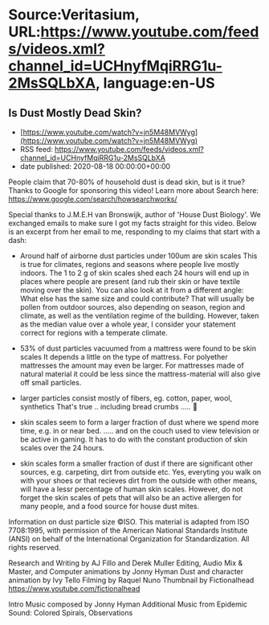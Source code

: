 # Source:Veritasium, URL:https://www.youtube.com/feeds/videos.xml?channel_id=UCHnyfMqiRRG1u-2MsSQLbXA, language:en-US

## Is Dust Mostly Dead Skin?
 - [https://www.youtube.com/watch?v=jn5M48MVWyg](https://www.youtube.com/watch?v=jn5M48MVWyg)
 - RSS feed: https://www.youtube.com/feeds/videos.xml?channel_id=UCHnyfMqiRRG1u-2MsSQLbXA
 - date published: 2020-08-18 00:00:00+00:00

People claim that 70-80% of household dust is dead skin, but is it true?
Thanks to Google for sponsoring this video! Learn more about Search here: https://www.google.com/search/howsearchworks/

Special thanks to J.M.E.H van Bronswijk, author of 'House Dust Biology'. We exchanged emails to make sure I got my facts straight for this video. Below is an excerpt from her email to me, responding to my claims that start with a dash:

- Around half of airborne dust particles under 100um are skin scales
This is true for climates, regions and seasons where people live mostly indoors.
The 1 to 2 g of skin scales shed each 24 hours will end up in places where people are present (and rub their skin or have textile moving over the skin).
You can also look at it from a different angle: What else has the same size and could contribute? That will usually be pollen from outdoor sources, also depending on season, region and climate, as well as the ventilation regime of the building.
However, taken as the median value over a whole year, I consider your statement correct for regions with a temperate climate.

- 53% of dust particles vacuumed from a mattress were found to be skin scales
It depends a little on the type of mattress. For polyether mattresses the amount may even be larger.
For mattresses made of natural material it could be less since the mattress-material will also give off small particles.

- larger particles consist mostly of fibers, eg. cotton, paper, wool, synthetics
That's true .. including bread crumbs ..... 🙂

- skin scales seem to form a larger fraction of dust where we spend more time, e.g. in or near bed.
..... and on the couch used to view television or be active in gaming.
It has to do with the constant production of skin scales over the 24 hours.

- skin scales form a smaller fraction of dust if there are significant other sources, e.g. carpeting, dirt from outside etc.
Yes, everyting you walk on with your shoes or that recieves dirt from the outside with other means, will have a lessr percentage of human skin scales.
However, do not forget the skin scales of pets that will also be an active allergen for many people, and a food source for house dust mites.

Information on dust particle size ©ISO. This material is adapted from ISO 7708:1995, with permission of the American National Standards Institute (ANSI) on behalf of the International Organization for Standardization. All rights reserved.

Research and Writing by AJ Fillo and Derek Muller
Editing, Audio Mix & Master, and Computer animations by Jonny Hyman
Dust and character animation by Ivy Tello
Filming by Raquel Nuno
Thumbnail by Fictionalhead https://www.youtube.com/fictionalhead

Intro Music composed by Jonny Hyman
Additional Music from Epidemic Sound: Colored Spirals, Observations

